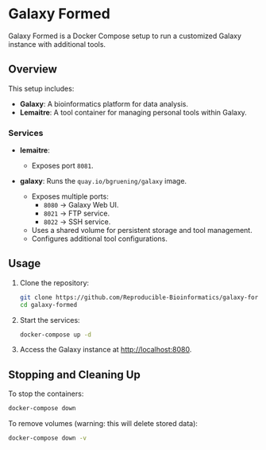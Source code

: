 # Galaxy Formed

Galaxy Formed is a Docker Compose setup to run a customized Galaxy instance
with additional tools.

## Overview

This setup includes:
- **Galaxy**: A bioinformatics platform for data analysis.
- **Lemaitre**: A tool container for managing personal tools within Galaxy.

### Services

- **lemaitre**:
  - Exposes port `8081`.

- **galaxy**: Runs the `quay.io/bgruening/galaxy` image.
  - Exposes multiple ports:
    - `8080` → Galaxy Web UI.
    - `8021` → FTP service.
    - `8022` → SSH service.
  - Uses a shared volume for persistent storage and tool management.
  - Configures additional tool configurations.

## Usage

1. Clone the repository:
   ```sh
   git clone https://github.com/Reproducible-Bioinformatics/galaxy-formed.git
   cd galaxy-formed
   ```
2. Start the services:
   ```sh
   docker-compose up -d
   ```
3. Access the Galaxy instance at
   [http://localhost:8080](http://localhost:8080).

## Stopping and Cleaning Up

To stop the containers:
```sh
docker-compose down
```

To remove volumes (warning: this will delete stored data):
```sh
docker-compose down -v
```
